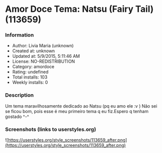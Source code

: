 # Amor Doce Tema: Natsu (Fairy Tail) (113659)

### Information
- Author: Livia Maria (unknown)
- Created at: unknown
- Updated at: 5/9/2015, 5:11:46 AM
- License: NO-REDISTRIBUTION
- Category: amordoce
- Rating: undefined
- Total installs: 103
- Weekly installs: 0


### Description
Um tema maravilhosamente dedicado ao Natsu (pq eu amo ele :v ) Não sei se ficou bom, pois esse é meu primeiro tema q eu fiz.Espero q tenham gostado ^-^


### Screenshots (links to userstyles.org)
![https://userstyles.org/style_screenshots/113659_after.png](https://userstyles.org/style_screenshots/113659_after.png)


